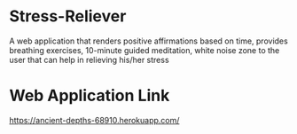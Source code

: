 # Stress-Reliever
 A web application that renders positive affirmations based on time, provides breathing exercises, 10-minute guided meditation, white noise zone to the user that can help in relieving his/her stress
 # Web Application Link
 https://ancient-depths-68910.herokuapp.com/
